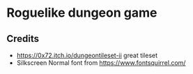 # Roguelike dungeon game

## Credits

- https://0x72.itch.io/dungeontileset-ii great tileset
- Silkscreen Normal font from https://www.fontsquirrel.com/